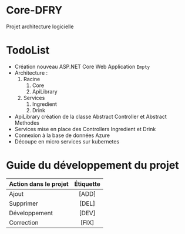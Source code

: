 # Core-DFRY
Projet architecture logicielle

# TodoList
+ Création nouveau ASP.NET Core Web Application `Empty`
+ Architecture :
  1. Racine
      1. Core
      2. ApiLibrary
  2. Services
      1. Ingredient
      2. Drink
+ ApiLibrary création de la classe Abstract Controller et Abstract Methodes
+ Services mise en place des Controllers Ingredient et Drink
+ Connexion à la base de données Azure
+ Découpe en micro services sur kubernetes

# Guide du développement du projet

| Action dans le projet |    Étiquette    |
| :---------------      |:---------------:|
| Ajout                 |      [ADD]      |
| Supprimer             |      [DEL]      |
| Développement         |      [DEV]      |
| Correction            |      [FIX]      |
